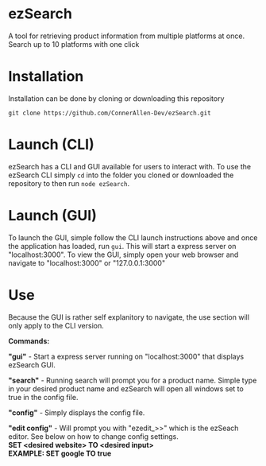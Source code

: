 # ezSearch
A tool for retrieving product information from multiple platforms at once. Search up to 10 platforms with one click

# Installation 
Installation can be done by cloning or downloading this repository

`git clone https://github.com/ConnerAllen-Dev/ezSearch.git`

# Launch (CLI)
ezSearch has a CLI and GUI available for users to interact with. To use the ezSearch CLI simply `cd` into the folder you cloned or downloaded the repository to then run `node ezSearch`.

# Launch (GUI)
To launch the GUI, simple follow the CLI launch instructions above and once the application has loaded, run `gui`. This will start a express server on "localhost:3000". To view the GUI, simply open your web browser and navigate to "localhost:3000" or "127.0.0.1:3000"

# Use 
Because the GUI is rather self explanitory to navigate, the use section will only apply to the CLI version.

**Commands:**

**"gui"** - Start a express server running on "localhost:3000" that displays ezSearch GUI.

**"search"** - Running search will prompt you for a product name. Simple type in your desired product name and ezSearch will open all windows set to true in the config file.

**"config"** - Simply displays the config file.

**"edit config"** - Will prompt you with "ezedit_>>" which is the ezSeach editor. See below on how to change config settings. <br>
    **SET \<desired website> TO \<desired input>**<br>
    **EXAMPLE: SET google TO true**

